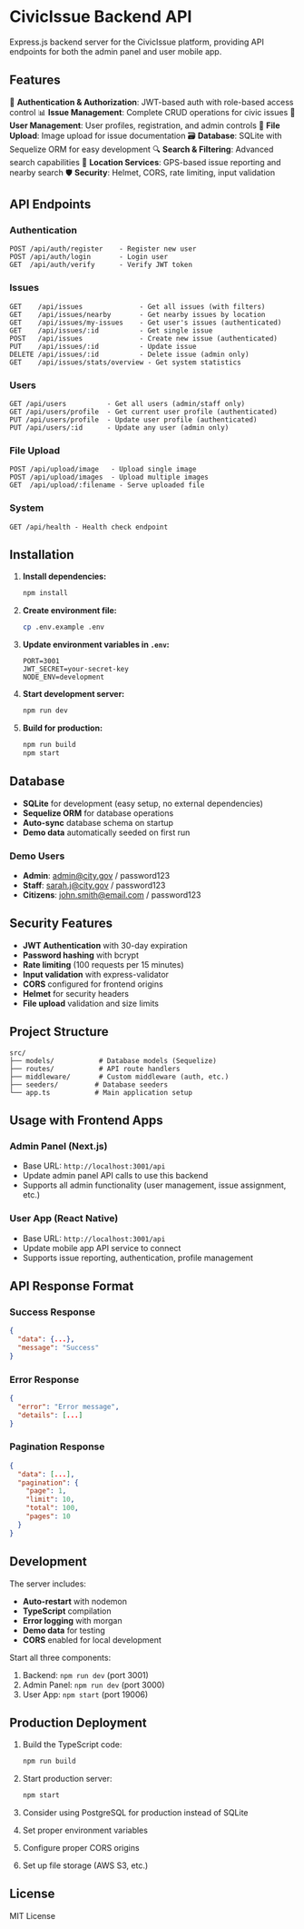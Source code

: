 # CivicIssue Backend API

Express.js backend server for the CivicIssue platform, providing API endpoints for both the admin panel and user mobile app.

## Features

🔐 **Authentication & Authorization**: JWT-based auth with role-based access control
📊 **Issue Management**: Complete CRUD operations for civic issues
👥 **User Management**: User profiles, registration, and admin controls
📁 **File Upload**: Image upload for issue documentation
🗃️ **Database**: SQLite with Sequelize ORM for easy development
🔍 **Search & Filtering**: Advanced search capabilities
📍 **Location Services**: GPS-based issue reporting and nearby search
🛡️ **Security**: Helmet, CORS, rate limiting, input validation

## API Endpoints

### Authentication
```
POST /api/auth/register    - Register new user
POST /api/auth/login       - Login user
GET  /api/auth/verify      - Verify JWT token
```

### Issues
```
GET    /api/issues              - Get all issues (with filters)
GET    /api/issues/nearby       - Get nearby issues by location
GET    /api/issues/my-issues    - Get user's issues (authenticated)
GET    /api/issues/:id          - Get single issue
POST   /api/issues              - Create new issue (authenticated)
PUT    /api/issues/:id          - Update issue
DELETE /api/issues/:id          - Delete issue (admin only)
GET    /api/issues/stats/overview - Get system statistics
```

### Users
```
GET /api/users          - Get all users (admin/staff only)
GET /api/users/profile  - Get current user profile (authenticated)
PUT /api/users/profile  - Update user profile (authenticated)
PUT /api/users/:id      - Update any user (admin only)
```

### File Upload
```
POST /api/upload/image   - Upload single image
POST /api/upload/images  - Upload multiple images
GET  /api/upload/:filename - Serve uploaded file
```

### System
```
GET /api/health - Health check endpoint
```

## Installation

1. **Install dependencies:**
   ```bash
   npm install
   ```

2. **Create environment file:**
   ```bash
   cp .env.example .env
   ```

3. **Update environment variables in `.env`:**
   ```env
   PORT=3001
   JWT_SECRET=your-secret-key
   NODE_ENV=development
   ```

4. **Start development server:**
   ```bash
   npm run dev
   ```

5. **Build for production:**
   ```bash
   npm run build
   npm start
   ```

## Database

- **SQLite** for development (easy setup, no external dependencies)
- **Sequelize ORM** for database operations
- **Auto-sync** database schema on startup
- **Demo data** automatically seeded on first run

### Demo Users
- **Admin**: admin@city.gov / password123
- **Staff**: sarah.j@city.gov / password123  
- **Citizens**: john.smith@email.com / password123

## Security Features

- **JWT Authentication** with 30-day expiration
- **Password hashing** with bcrypt
- **Rate limiting** (100 requests per 15 minutes)
- **Input validation** with express-validator
- **CORS** configured for frontend origins
- **Helmet** for security headers
- **File upload** validation and size limits

## Project Structure

```
src/
├── models/           # Database models (Sequelize)
├── routes/           # API route handlers
├── middleware/       # Custom middleware (auth, etc.)
├── seeders/         # Database seeders
└── app.ts           # Main application setup
```

## Usage with Frontend Apps

### Admin Panel (Next.js)
- Base URL: `http://localhost:3001/api`
- Update admin panel API calls to use this backend
- Supports all admin functionality (user management, issue assignment, etc.)

### User App (React Native)
- Base URL: `http://localhost:3001/api`
- Update mobile app API service to connect
- Supports issue reporting, authentication, profile management

## API Response Format

### Success Response
```json
{
  "data": {...},
  "message": "Success"
}
```

### Error Response
```json
{
  "error": "Error message",
  "details": [...]
}
```

### Pagination Response
```json
{
  "data": [...],
  "pagination": {
    "page": 1,
    "limit": 10,
    "total": 100,
    "pages": 10
  }
}
```

## Development

The server includes:
- **Auto-restart** with nodemon
- **TypeScript** compilation
- **Error logging** with morgan
- **Demo data** for testing
- **CORS** enabled for local development

Start all three components:
1. Backend: `npm run dev` (port 3001)
2. Admin Panel: `npm run dev` (port 3000)
3. User App: `npm start` (port 19006)

## Production Deployment

1. Build the TypeScript code:
   ```bash
   npm run build
   ```

2. Start production server:
   ```bash
   npm start
   ```

3. Consider using PostgreSQL for production instead of SQLite
4. Set proper environment variables
5. Configure proper CORS origins
6. Set up file storage (AWS S3, etc.)

## License

MIT License